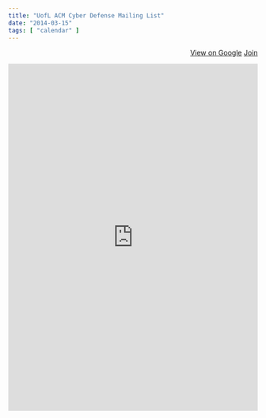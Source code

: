 ```yaml
---
title: "UofL ACM Cyber Defense Mailing List"
date: "2014-03-15"
tags: [ "calendar" ]
---
```

<p>
<div align="right">
	<a href="https://groups.google.com/forum/#!forum/uofl-acm-cyber-defense" class="btn btn-primary" target="_blank" title="View group on Google"><i class="glyphicon glyphicon-comment"></i> View on Google</a>
	<a href="https://groups.google.com/forum/#!forum/uofl-acm-cyber-defense/join" target="_blank" title="Join the Cyber Defense Mailing List" class="btn btn-success"><i class="glyphicon glyphicon-envelope"></i> Join</a>
</div>
</p>
<iframe id="forum_embed"
  src="https://groups.google.com/forum/embed/?place=forum/uofl-acm-cyber-defense&showsearch=false&showpopout=false&showtabs=true&hideforumtitle=true&parenturl=http%3A%2F%2Fspeedacm.org%2Fmailinglists%2Fuofl-acm-cyber-defense%2F"
  scrolling="no"
  frameborder="0"
  width="100%"
  height="700">
</iframe>

